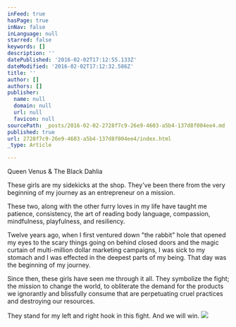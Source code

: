 ```yaml
---
inFeed: true
hasPage: true
inNav: false
inLanguage: null
starred: false
keywords: []
description: ''
datePublished: '2016-02-02T17:12:55.133Z'
dateModified: '2016-02-02T17:12:32.586Z'
title: ''
author: []
authors: []
publisher:
  name: null
  domain: null
  url: null
  favicon: null
sourcePath: _posts/2016-02-02-2728f7c9-26e9-4603-a5b4-137d8f004ee4.md
published: true
url: 2728f7c9-26e9-4603-a5b4-137d8f004ee4/index.html
_type: Article

---
```

Queen Venus & The Black Dahlia

These girls are my sidekicks at the shop.  They've been there from the very beginning of my journey as an entrepreneur on a mission.  

These two, along with the other furry loves in my life have taught me patience, consistency, the art of reading body language, compassion, mindfulness, playfulness, and resiliency.

Twelve years ago, when I first ventured down "the rabbit" hole that opened my eyes to the scary things going on behind closed doors and the magic curtain of multi-million dollar marketing campaigns, I was sick to my stomach and I was effected in the deepest parts of my being.  That day was the beginning of my journey.

Since then, these girls have seen me through it all.  They symbolize the fight; the mission to change the world, to obliterate the demand for the products we ignorantly and blissfully consume that are perpetuating cruel practices and destroying our resources.

They stand for my left and right hook in this fight.  And we will win.
![](https://the-grid-user-content.s3-us-west-2.amazonaws.com/a36a5690-499f-4dc8-99be-469f278a78e5.jpg)